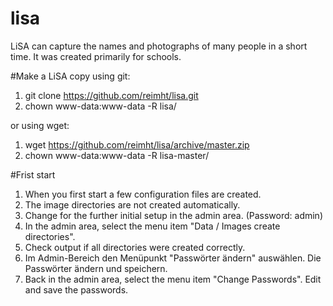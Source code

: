 # lisa
LiSA can capture the names and photographs of many people in a short time.
It was created primarily for schools.

#Make a LiSA copy
using git:
   1. git clone https://github.com/reimht/lisa.git
   2. chown www-data:www-data -R lisa/

or using  wget:
   1. wget https://github.com/reimht/lisa/archive/master.zip
   2. chown www-data:www-data -R lisa-master/
   
#Frist start
1. When you first start a few configuration files are created.
2. The image directories are not created automatically.
3. Change for the further initial setup in the admin area. (Password: admin)
4. In the admin area, select the menu item "Data / Images create directories".
5. Check output if all directories were created correctly.
6. Im Admin-Bereich den Menüpunkt "Passwörter ändern" auswählen. Die Passwörter ändern und speichern. 
7. Back in the admin area, select the menu item "Change Passwords". Edit and save the passwords.

